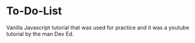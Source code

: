 # To-Do-List
Vanilla Javascript tutorial that was used for practice and it was a youtube tutorial by the man Dev Ed. 
